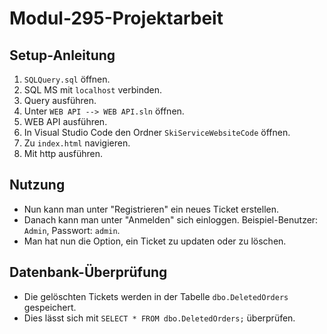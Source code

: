 # Modul-295-Projektarbeit

## Setup-Anleitung

1. `SQLQuery.sql` öffnen.
2. SQL MS mit `localhost` verbinden.
3. Query ausführen.
4. Unter `WEB API --> WEB API.sln` öffnen.
5. WEB API ausführen.
6. In Visual Studio Code den Ordner `SkiServiceWebsiteCode` öffnen.
7. Zu `index.html` navigieren.
8. Mit http ausführen.

## Nutzung

- Nun kann man unter "Registrieren" ein neues Ticket erstellen.
- Danach kann man unter "Anmelden" sich einloggen. Beispiel-Benutzer: `Admin`, Passwort: `admin`.
- Man hat nun die Option, ein Ticket zu updaten oder zu löschen.

## Datenbank-Überprüfung

- Die gelöschten Tickets werden in der Tabelle `dbo.DeletedOrders` gespeichert.
- Dies lässt sich mit `SELECT * FROM dbo.DeletedOrders;` überprüfen.
